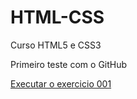 # HTML-CSS
 Curso HTML5 e CSS3

 Primeiro teste com o GitHub 

<a href= "https://wellissonsantoss.github.io/HTML-CSS/ex001/index.html"> Executar o exercicio 001</a>